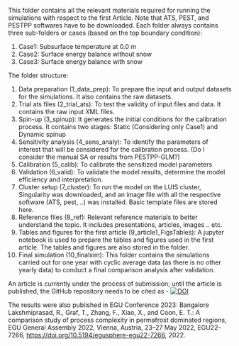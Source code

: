 This folder contains all the relevant materials required for running the simulations with respect to the first Article. Note that ATS, PEST, and PESTPP softwares have to be downloaded. 
Each folder always contains three sub-folders or cases (based on the top boundary condition): 
1. Case1: Subsurface temperature at 0.0 m 
2. Case2: Surface energy balance without snow
3. Case3: Surface energy balance with snow  

The folder structure:

1. Data preparation (1_data_prep): To prepare the input and output datasets for the simulations. It also contains the raw datasets.
2. Trial ats files (2_trial_ats): To test the validity of input files and data. It contains the raw input XML files. 
3. Spin-up (3_spinup): It generates the initial conditions for the calibration process. It contains two stages: Static (Considering only Case1) and Dynamic spinup
4. Sensitivity analysis (4_sens_analy): To identify the parameters of interest that will be considered for the calibration process. (Do I consider the manual SA or results from PESTPP-GLM?)
5. Calibration (5_calib): To calibrate the sensitized model parameters 
6. Validation (6_valid): To validate the model results, determine the model efficiency and interpretation.
7. Cluster setup (7_cluster): To run the model on the LUIS cluster, Singularity was downloaded, and an image file with all the respective software (ATS, pest, ..) was installed. 
Basic template files are stored here.
8. Reference files (8_ref): Relevant reference materials to better understand the topic. It includes presentations, articles, images .. etc.
9. Tables and figures for the first article (9_article1_FigsTables): A jupyter notebook is used to prepare the tables and figures used in the first article. The tables and figures are also stored in the folder. 
10. Final simulation (10_finalsim): This folder contains the simulations carried out for one year with cyclic average data (as there is no other yearly data) to conduct a final comparison analysis after validation.


An article is currently under the process of submission; until the article is published, the GitHub repository needs to be cited as - [![DOI](https://zenodo.org/badge/531972787.svg)](https://zenodo.org/badge/latestdoi/531972787)


The results were also published in EGU Conference 2023: Bangalore Lakshmiprasad, R., Graf, T., Zhang, F., Xiao, X., and Coon, E. T.: A comparison study of process complexity in permafrost dominated regions, EGU General Assembly 2022, Vienna, Austria, 23–27 May 2022, EGU22-7266, https://doi.org/10.5194/egusphere-egu22-7266, 2022.
